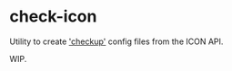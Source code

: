 # check-icon 

Utility to create ['checkup'](https://github.com/sourcegraph/checkup) config files from the ICON API. 

WIP. 